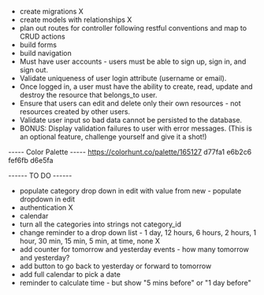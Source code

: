 
* create migrations X
* create models with relationships X
* plan out routes for controller following restful conventions and map to CRUD actions
* build forms
* build navigation
* Must have user accounts - users must be able to sign up, sign in, and sign out.
* Validate uniqueness of user login attribute (username or email).
* Once logged in, a user must have the ability to create, read, update and destroy the resource that belongs_to user.
* Ensure that users can edit and delete only their own resources - not resources created by other users.
* Validate user input so bad data cannot be persisted to the database.
* BONUS: Display validation failures to user with error messages. (This is an optional feature, challenge yourself and give it a shot!)

----- Color Palette -----
https://colorhunt.co/palette/165127
d77fa1
e6b2c6
fef6fb
d6e5fa






------ TO DO ------
* populate category drop down in edit with value from new - populate dropdown in edit
* authentication X
* calendar
* turn all the categories into strings not category_id
 * change reminder to a drop down list - 1 day, 12 hours, 6 hours, 2 hours, 1 hour, 30 min, 15 min, 5 min, at time, none X
* add counter for tomorrow and yesterday events - how many tomorrow and yesterday?
* add button to go back to yesterday or forward to tomorrow
* add full calendar to pick a date
* reminder to calculate time - but show "5 mins before" or "1 day before"
